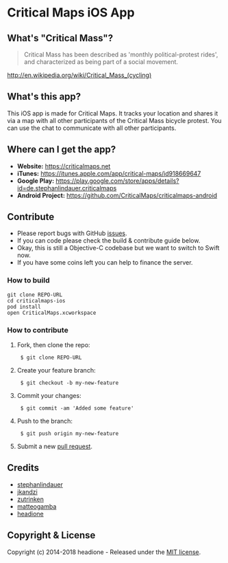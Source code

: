 # Critical Maps iOS App

## What's "Critical Mass"?

>Critical Mass has been described as 'monthly political-protest rides', and characterized as being part of a social movement.

http://en.wikipedia.org/wiki/Critical_Mass_(cycling)

## What's this app?

This iOS app is made for Critical Maps. It tracks your location and shares it via a map with all other participants of the Critical Mass bicycle protest. You can use the chat to communicate with all other participants.

## Where can I get the app?

* __Website:__ https://criticalmaps.net
* __iTunes:__ https://itunes.apple.com/app/critical-maps/id918669647
* __Google Play:__ https://play.google.com/store/apps/details?id=de.stephanlindauer.criticalmaps
* __Android Project:__ https://github.com/CriticalMaps/criticalmaps-android

## Contribute

* Please report bugs with GitHub [issues](https://github.com/CriticalMaps/criticalmaps-ios/issues).
* If you can code please check the build & contribute guide below.
* Okay, this is still a Objective-C codebase but we want to switch to Swift now.
* If you have some coins left you can help to finance the server.

### How to build

	git clone REPO-URL
	cd criticalmaps-ios
	pod install
	open CriticalMaps.xcworkspace

### How to contribute

1. Fork, then clone the repo:

        $ git clone REPO-URL

2. Create your feature branch:

        $ git checkout -b my-new-feature

3. Commit your changes:

        $ git commit -am 'Added some feature'

4. Push to the branch:

        $ git push origin my-new-feature

5. Submit a new [pull request](https://github.com/CriticalMaps/criticalmaps-ios/compare).

## Credits

* [stephanlindauer](https://github.com/stephanlindauer)
* [jkandzi](https://github.com/jkandzi)
* [zutrinken](https://github.com/zutrinken)
* [matteogamba](https://github.com/matteogamba)
* [headione](https://github.com/headione)

## Copyright & License

Copyright (c) 2014-2018 headione - Released under the [MIT license](https://github.com/criticalmaps/criticalmaps-ios/blob/master/LICENSE).
